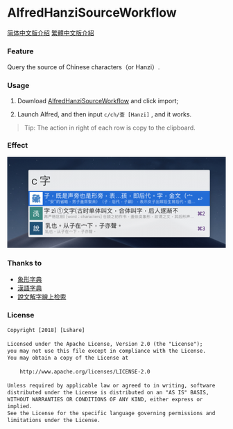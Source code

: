 # AlfredHanziSourceWorkflow
 [简体中文版介绍](https://github.com/LinLshare/AlfredHanziSourceWorkflow/blob/master/README-zh-CN.md)  [繁體中文版介紹](https://github.com/LinLshare/AlfredHanziSourceWorkflow/blob/master/README-zh-TW.md)

### Feature

Query the source of Chinese characters（or Hanzi）.

### Usage

1. Download  [AlfredHanziSourceWorkflow](https://github.com/LinLshare/AlfredHanziSourceWorkflow/blob/master/AfredHanziSource.alfredworkflow)  and click import;

2. Launch Alfred, and then input  `c/ch/查 [Hanzi]` , and it works.

> Tip: The action in right of each row is copy to the clipboard.

### Effect

![screen_shot_search_zi](screenshot/screen_shot_search_zi.png)

### Thanks to

- [象形字典](http://www.vividict.com/Default.aspx)
- [漢語字典](http://dict.iguci.cn/)
- [說文解字線上检索](http://www.shuowen.org/)

### License

```
Copyright [2018] [Lshare]

Licensed under the Apache License, Version 2.0 (the "License");
you may not use this file except in compliance with the License.
You may obtain a copy of the License at

    http://www.apache.org/licenses/LICENSE-2.0

Unless required by applicable law or agreed to in writing, software
distributed under the License is distributed on an "AS IS" BASIS,
WITHOUT WARRANTIES OR CONDITIONS OF ANY KIND, either express or implied.
See the License for the specific language governing permissions and
limitations under the License.
```